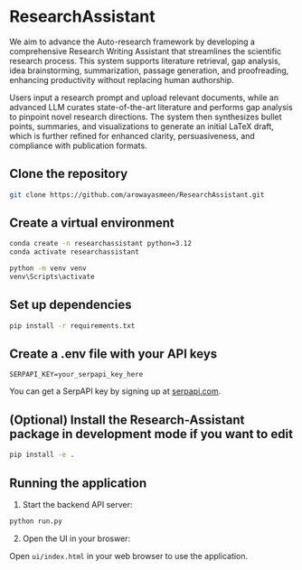 # ResearchAssistant

We aim to advance the Auto-research framework by developing a comprehensive Research Writing Assistant that streamlines the scientific research process. This system supports literature retrieval, gap analysis, idea brainstorming, summarization, passage generation, and proofreading, enhancing productivity without replacing human authorship.

Users input a research prompt and upload relevant documents, while an advanced LLM curates state-of-the-art literature and performs gap analysis to pinpoint novel research directions. The system then synthesizes bullet points, summaries, and visualizations to generate an initial LaTeX draft, which is further refined for enhanced clarity, persuasiveness, and compliance with publication formats.

## Clone the repository

```bash
git clone https://github.com/arowayasmeen/ResearchAssistant.git
```

## Create a virtual environment

```bash
conda create -n researchassistant python=3.12
conda activate researchassistant
```

```bash
python -m venv venv
venv\Scripts\activate
```

## Set up dependencies

```bash
pip install -r requirements.txt
```

## Create a .env file with your API keys

```env
SERPAPI_KEY=your_serpapi_key_here
```

You can get a SerpAPI key by signing up at [serpapi.com](https://serpapi.com).

## (Optional) Install the Research-Assistant package in development mode if you want to edit
```bash
pip install -e .
```

## Running the application

1. Start the backend API server:

```bash
python run.py
```

2. Open the UI in your broswer:

Open <code>ui/index.html</code> in your web browser to use the application.